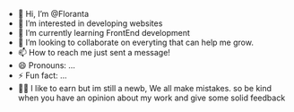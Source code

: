 - 👋 Hi, I’m @Floranta
- 👀 I’m interested in developing websites
- 🌱 I’m currently learning FrontEnd development
- 💞️ I’m looking to collaborate on everyting that can help me grow.
- 📫 How to reach me just sent a message!
- 😄 Pronouns: ...
- ⚡ Fun fact: ...
- 🫶🏻 I like to earn but im still a newb, We all make mistakes.
    so be kind when you have an opinion about my work and give some solid feedback

<!---
Floranta/Floranta is a ✨ special ✨ repository because its `README.md` (this file) appears on your GitHub profile.
You can click the Preview link to take a look at your changes.
--->
